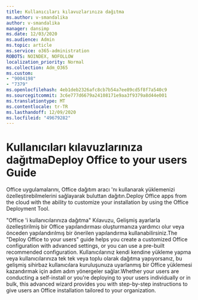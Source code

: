 ```yaml
---
title: Kullanıcıları kılavuzlarınıza dağıtma
ms.author: v-smandalika
author: v-smandalika
manager: dansimp
ms.date: 12/03/2020
ms.audience: Admin
ms.topic: article
ms.service: o365-administration
ROBOTS: NOINDEX, NOFOLLOW
localization_priority: Normal
ms.collection: Adm_O365
ms.custom:
- "9004198"
- "7379"
ms.openlocfilehash: 4eb1deb2326afc8cb7b54a7ee89cd5f8f7a540c9
ms.sourcegitcommit: 3c6e777d6679a24108171e9aa3f9379a8d44e001
ms.translationtype: MT
ms.contentlocale: tr-TR
ms.lasthandoff: 12/09/2020
ms.locfileid: "49679282"
---
```

# <a name="deploy-office-to-your-users-guide"></a><span data-ttu-id="79523-102">Kullanıcıları kılavuzlarınıza dağıtma</span><span class="sxs-lookup"><span data-stu-id="79523-102">Deploy Office to your users Guide</span></span>

<span data-ttu-id="79523-103">Office uygulamalarını, Office dağıtım aracı 'nı kullanarak yüklemenizi özelleştirebilmelerini sağlayarak buluttan dağıtın.</span><span class="sxs-lookup"><span data-stu-id="79523-103">Deploy Office apps from the cloud with the ability to customize your installation by using the Office Deployment Tool.</span></span>

<span data-ttu-id="79523-104">"Office 'i kullanıcılarınıza dağıtma" Kılavuzu, Gelişmiş ayarlarla özelleştirilmiş bir Office yapılandırması oluşturmanıza yardımcı olur veya önceden yapılandırılmış bir önerilen yapılandırma kullanabilirsiniz.</span><span class="sxs-lookup"><span data-stu-id="79523-104">The "Deploy Office to your users" guide helps you create a customized Office configuration with advanced settings, or you can use a pre-built recommended configuration.</span></span> <span data-ttu-id="79523-105">Kullanıcılarınız kendi kendine yükleme yapma veya kullanıcılarınıza tek tek veya toplu olarak dağıtma yapıyorsanız, bu gelişmiş sihirbaz kullanıcılara kuruluşunuza uyarlanmış bir Office yüklemesi kazandırmak için adım adım yönergeler sağlar.</span><span class="sxs-lookup"><span data-stu-id="79523-105">Whether your users are conducting a self-install or you're deploying to your users individually or in bulk, this advanced wizard provides you with step-by-step instructions to give users an Office installation tailored to your organization.</span></span>
